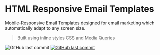 # HTML Responsive Email Templates

Mobile-Responsive Email Templates designed for email marketing which automatically adapt to any screen size.

> Built using inline styles CSS and Media Queries

<img alt="GitHub last commit" src="https://img.shields.io/github/last-commit/mogrady-git/HTML-Responsive-Email-Templates">
<a href="https://mogrady-git.github.io/HTML-Responsive-Email-Templates/index.html"><img alt="GitHub last commit" src="https://img.shields.io/badge/Version%201.0-Launch%20Website-green"></a>
